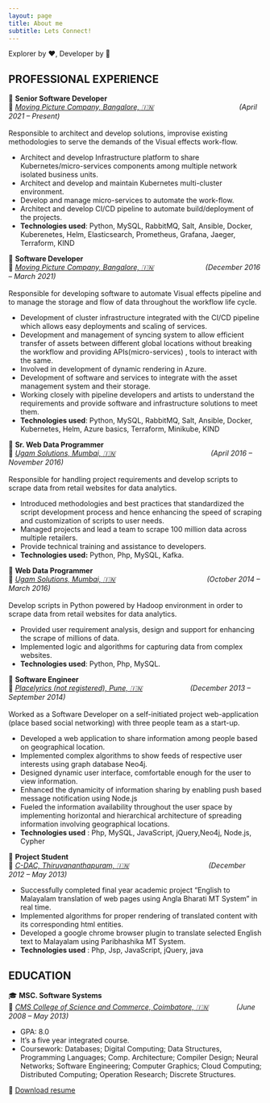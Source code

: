 ```yaml
---
layout: page
title: About me
subtitle: Lets Connect!
---
```


Explorer by :heart:, Developer by :briefcase:

## PROFESSIONAL EXPERIENCE


:briefcase: **Senior Software Developer**<br />
:office: *[Moving Picture Company, Bangalore, :india:](https://www.mpcfilm.com)                                           (April 2021 – Present)*<br /><br />
Responsible to architect and develop solutions, improvise existing methodologies to serve the demands of the
Visual effects work-flow.
* Architect and develop Infrastructure platform to share Kubernetes/micro-services components among multiple
network isolated business units.
* Architect and develop and maintain Kubernetes multi-cluster environment.
* Develop and manage micro-services to automate the work-flow.
* Architect and develop CI/CD pipeline to automate build/deployment of the projects.
* **Technologies used**: Python, MySQL, RabbitMQ, Salt, Ansible, Docker, Kuberenetes, Helm, Elasticsearch,
Prometheus, Grafana, Jaeger, Terraform, KIND

:briefcase: **Software Developer**<br />
:office: *[Moving Picture Company, Bangalore, :india:](https://www.mpcfilm.com)                           (December 2016 – March 2021)*<br /><br />
Responsible for developing software to automate Visual effects pipeline and to manage the storage and flow of
data throughout the workflow life cycle.
* Development of cluster infrastructure integrated with the CI/CD pipeline which allows easy deployments and
scaling of services.
* Development and management of syncing system to allow efficient transfer of assets between different global
locations without breaking the workflow and providing APIs(micro-services) , tools to interact with the same.
* Involved in development of dynamic rendering in Azure.
* Development of software and services to integrate with the asset management system and their storage.
* Working closely with pipeline developers and artists to understand the requirements and provide software and
infrastructure solutions to meet them.
* **Technologies used**: Python, MySQL, RabbitMQ, Salt, Ansible, Docker, Kubernetes, Helm, Azure basics,
Terraform, Minikube, KIND

:briefcase: **Sr. Web Data Programmer**<br />
:office: *[Ugam Solutions, Mumbai, :india:](https://www.ugamsolutions.com)                                                (April 2016 – November 2016)*<br /><br />
Responsible for handling project requirements and develop scripts to scrape data from retail websites for data
analytics.
* Introduced methodologies and best practices that standardized the script development process and hence
enhancing the speed of scraping and customization of scripts to user needs.
* Managed projects and lead a team to scrape 100 million data across multiple retailers.
* Provide technical training and assistance to developers.
* **Technologies used:** Python, Php, MySQL, Kafka.

:briefcase: **Web Data Programmer**<br />
:office: *[Ugam Solutions, Mumbai, :india:](https://www.ugamsolutions.com)                                              (October 2014 – March 2016)*<br /><br />
Develop scripts in Python powered by Hadoop environment in order to scrape data from retail websites for data
analytics.
* Provided user requirement analysis, design and support for enhancing the scrape of millions of data.
* Implemented logic and algorithms for capturing data from complex websites.
* **Technologies used**: Python, Php, MySQL.

:briefcase: **Software Engineer**<br />
:office: *[Placelyrics (not registered), Pune, :india:](https://placelyrics.com)                        (December 2013 – September 2014)*<br /><br />
Worked as a Software Developer on a self-initiated project web-application (place based social networking)
with three people team as a start-up.
* Developed a web application to share information among people based on geographical location.
* Implemented complex algorithms to show feeds of respective user interests using graph database Neo4j.
* Designed dynamic user interface, comfortable enough for the user to view information.
* Enhanced the dynamicity of information sharing by enabling push based message notification using Node.js
* Fueled the information availability throughout the user space by implementing horizontal and hierarchical
architecture of spreading information involving geographical locations.
* **Technologies used** : Php, MySQL, JavaScript, jQuery,Neo4j, Node.js, Cypher

:briefcase: **Project Student**<br />
:office: *[C-DAC, Thiruvananthapuram, :india:](https://www.cdac.in)                                        (December 2012 – May 2013)*
* Successfully completed final year academic project “English to Malayalam translation of web pages using Angla
Bharati MT System” in real time.
* Implemented algorithms for proper rendering of translated content with its corresponding html entities.
* Developed a google chrome browser plugin to translate selected English text to Malayalam using Paribhashika
MT System.
* **Technologies used** : Php, Jsp, JavaScript, jQuery, java

## EDUCATION

:mortar_board: **MSC. Software Systems**<br />
:school: *[CMS College of Science and Commerce, Coimbatore, :india:](https://cmscollege.edu.in/sc/)              (June 2008 – May 2013)*
* GPA: 8.0
* It’s a five year integrated course.
* Coursework: Databases; Digital Computing; Data Structures, Programming Languages; Comp. Architecture;
Compiler Design; Neural Networks; Software Engineering; Computer Graphics; Cloud Computing; Distributed
Computing; Operation Research; Discrete Structures.

:page_facing_up: [Download resume](/assets/docs/sarathsreeprakash_resume.pdf)